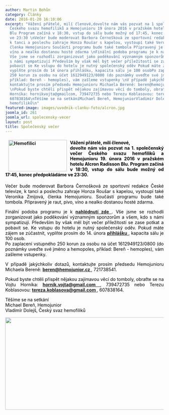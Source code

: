 ```yaml
---
author: Martin Bohůn
category: Články
date: 2016-01-20 16:10:06
excerpt: "Vážení přátelé, milí členové,dovolte nám vás pozvat na 1 společenský večer
  Českého svazu hemofiliků a Hemojunioru 19 února 2016 v pražském hotelu Alcron Radisson
  Blu Program začíná v 18:30, vstup do sálu bude možný od 17:45, konec předpokládáme
  ve 23:30 \nVečer bude moderovat Barbora Černošková ze sportovní redakce České televize,
  k tanci a poslechu zahraje Honza Roušar s kapelou, vystoupí také Veronika Zmijová,
  členka Hemojunioru Součástí programu bude také tombola Připravený je raut, pivo,
  víno a nealko dostanou hosté zdarma \nFinální podoba programu je k nahlédnutí zde
  Vše jsme se rozhodli zorganizovat jako poděkování významným sponzorům a všem, kdo
  s námi sympatizují Především by však měl být večer příležitostí se zase potkat a
  pobavit se Ke vstupu do hotelu je nutný společenský oděv Pokud máte zájem se zúčastnit,
  vyplňte prosím do 14 února přihlášku, kapacita sálu je 100 osobPo zaplacení vstupného
  250 korun za osobu na účet 1612949123/0800 (do poznámky uveďte své jméno a hemopoles,
  příklad: Bereň - hemoples), vám zašleme vstupenky \nV případě jakýchkoliv dotazů,
  kontaktujte prosím předsedu Hemojunioru Michaela Bereně: beren@hemojuniorcz, 721738541
  \nPokud byste chtěli přispět nějakou zajímavou věcí do tomboly, obraťte se na Vojtu
  Horníka: hornikvojta@gmailcom, 739472735 nebo Terezu Koblasovou: terezakoblasova@gmailcom,
  607838164\nTěšíme se na setkáníMichael Bereň, HemojuniorVladimír Dolejš, Český svaz
  hemofiliků\n"
featured-image: images/uvodnik-clanku-foto/alcron.jpg
joomla_id: 261
joomla_url: spolecensky-vecer
layout: post
title: Společenský večer
---
```


<h4 style="text-align: justify;">
 <span>
  <img alt="Hemofilici" border="0" height="100" src="{{ site.baseurl }}/images/uvodnik-clanku-foto/alcron.jpg" style="float: left; margin-left: 10px; margin-right: 10px;" title="Alcron" width="186"/>
  <span style="color: #000000;">
   Vážení přátelé, milí členové,
  </span>
 </span>
 <br/>
 <span style="color: #000000;">
  dovolte nám vás pozvat na 1. společenský večer Českého svazu hemofiliků a Hemojunioru 19. února 2016 v pražském hotelu Alcron Radisson Blu. Program začíná v 18:30, vstup do sálu bude možný od 17:45, konec předpokládáme ve 23:30.
 </span>
</h4>
<p style="text-align: justify;">
 <span style="color: #000000;">
  Večer bude moderovat Barbora Černošková ze sportovní redakce České televize, k tanci a poslechu zahraje Honza Roušar s kapelou, vystoupí také Veronika Zmijová, členka Hemojunioru. Součástí programu bude také tombola. Připravený je raut, pivo, víno a nealko dostanou hosté zdarma.
 </span>
</p>
<p style="text-align: justify;">
 <span style="color: #000000;">
  Finální podoba programu je k
  <strong>
   <a href="http://www.hemojunior.cz/2016/02/10/zname-program-spolecenskeho-vecera/" target="_blank" title="Program Alcron">
    nahlédnutí zde
   </a>
  </strong>
  . Vše jsme se rozhodli zorganizovat jako poděkování významným sponzorům a všem, kdo s námi sympatizují. Především by však měl být večer příležitostí se zase potkat a pobavit se. Ke vstupu do hotelu je nutný společenský oděv.
 </span>
 <span style="color: #000000;">
  Pokud máte zájem se zúčastnit, vyplňte prosím do 14. února
  <a href="index.php/cs/?option=com_chronoforms&amp;chronoform=Deadline" title="Deadlline">
   <strong>
    přihlášku
   </strong>
  </a>
  , kapacita sálu je 100 osob.
 </span>
 <br/>
 <span style="color: #000000;">
  Po zaplacení vstupného 250 korun za osobu na účet
 </span>
 <span style="color: #000000;">
  1612949123/0800
 </span>
 <span style="color: #000000;">
  (do poznámky uveďte své jméno a hemopoles, příklad: Bereň - hemoples), vám zašleme vstupenky.
 </span>
</p>
<p style="text-align: justify;">
 <span style="color: #000000;">
  V případě jakýchkoliv dotazů, kontaktujte prosím předsedu Hemojunioru Michaela Bereně:
 </span>
 <strong>
  <a href="mailto:beren@hemojunior.cz" target="_blank">
   beren@hemojunior.cz
  </a>
 </strong>
 <span>
  ,
  <span style="color: #000000;">
   721738541.
  </span>
 </span>
</p>
<p style="text-align: justify;">
 <span>
  <span style="color: #000000;">
   Pokud byste chtěli přispět nějakou zajímavou věcí do tomboly, obraťte se na Vojtu Horníka:
  </span>
 </span>
 <strong>
  <a href="mailto:hornik.vojta@gmail.com" target="_blank">
   hornik.vojta@gmail.com
  </a>
 </strong>
 <span>
  ,
  <span style="color: #000000;">
   739472735 nebo Terezu Koblasovou:
  </span>
 </span>
 <strong>
  <a href="mailto:tereza.koblasova@gmail.com" target="_blank">
   tereza.koblasova@gmail.com
  </a>
 </strong>
 <span>
  ,
  <span style="color: #000000;">
   607838164.
  </span>
 </span>
</p>
<p style="text-align: justify;">
 <span style="color: #000000;">
  Těšíme se na setkání
 </span>
 <br/>
 <span style="color: #000000;">
  Michael Bereň, Hemojunior
 </span>
 <br/>
 <span style="color: #000000;">
  Vladimír Dolejš, Český svaz hemofiliků
 </span>
</p>
<p>
 <span style="color: #000000;">
  <img alt="" border="0" height="294" src="{{ site.baseurl }}/images/uvodnik-clanku-foto/ples_a4.jpg" style="display: block; margin-left: auto; margin-right: auto;" width="686"/>
 </span>
</p>